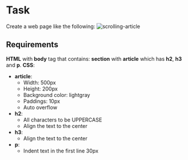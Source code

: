 # Task
Create a web page like the following:
![scrolling-article](https://user-images.githubusercontent.com/85792514/170820903-8de674e6-5e04-4df8-b82b-ccdd59eb22f7.png)

## Requirements
**HTML** with **body** tag that contains: **section** with **article** which has **h2**, **h3** and **p**.
**CSS**:
* **article**:
    * Width: 500px
    * Height: 200px
    * Background color: lightgray
    * Paddings: 10px
    * Auto overflow
* **h2**:
    * All characters to be UPPERCASE
    * Align the text to the center
* **h3**:
    * Align the text to the center
* **p**:
    * Indent text in the first line 30px
